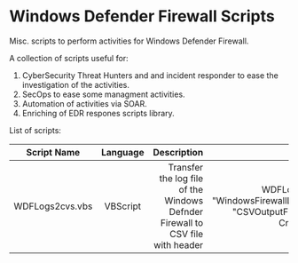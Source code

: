 # Windows Defender Firewall Scripts
Misc. scripts to perform activities for Windows Defender Firewall.

A collection of scripts useful for: 
1. CyberSecurity Threat Hunters and and incident responder to ease the investigation of the activities.
2. SecOps to ease some managment activities.
3. Automation of activities via SOAR.
4. Enriching of EDR respones scripts library. 


List of scripts:

| Script Name | Language | Description | Args | Example|
| ------------|:--------:| -----------:| ----:| ------:|
| WDFLogs2cvs.vbs | VBScript | Transfer the log file of the Windows Defnder Firewall to CSV file with header | WDFLogs2cvs.vbs "WindowsFirewallLogFilePath" "CSVOutputFilePath" [0 = CreateNewFile | 1 = AppedToExistingFile] | WDFLogs2cvs.vbs "C:\Windows\System32\LogFiles\Firewall\pfirewall.log" "D:\outputFolder\output.csv" 0
